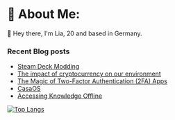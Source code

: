 # 💫 About Me:
👋 Hey there, I'm Lia, 20 and based in Germany. 


### Recent Blog posts
<!-- BLOG-POST-LIST:START -->
- [Steam Deck Modding](https://comfytechcorner.de/p/steamdeck-modding/)
- [The impact of cryptocurrency on our environment](https://comfytechcorner.de/p/crypto/)
- [The Magic of Two-Factor Authentication &lpar;2FA&rpar; Apps](https://comfytechcorner.de/p/2fa/)
- [CasaOS](https://comfytechcorner.de/p/casaos/)
- [Accessing Knowledge Offline](https://comfytechcorner.de/p/offline-wikipedia/)
<!-- BLOG-POST-LIST:END -->

  [![Top Langs](https://github-readme-stats.vercel.app/api/top-langs/?username=blydoescoding)](https://github.com/anuraghazra/github-readme-stats)

###
